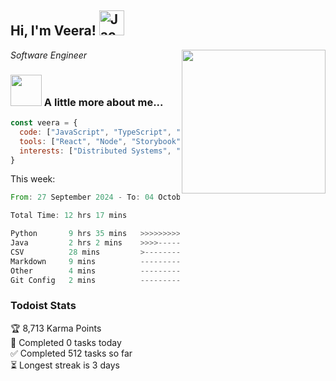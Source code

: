 <h2> Hi, I'm Veera! <img src="https://raw.githubusercontent.com/Tarikul-Islam-Anik/Animated-Fluent-Emojis/master/Emojis/Activities/Jack-O-Lantern.png" alt="Jack-O-Lantern" width="40" height="40" /></h2>
<img align='right' src="https://user-images.githubusercontent.com/74038190/213911110-aedbef38-a29f-4b6b-a65c-11608b4f75a5.gif" width="230">
<p><em>Software Engineer</em></p>


### <img src="https://user-images.githubusercontent.com/74038190/216656963-09118229-8a9e-4af0-910c-c37f35f2e210.gif" width="50"> A little more about me...  

```javascript
const veera = {
  code: ["JavaScript", "TypeScript", "HTML", "CSS", "Python", "Java", "C++"],
  tools: ["React", "Node", "Storybook", "Docker", "Next.JS", "Node", "AWS", "gRPC"],
  interests: ["Distributed Systems", "Cloud Computing", "Machine Learning", "Enterprise Software", "AI"]
}
```
This week:
<!--START_SECTION:waka-->

```rust
From: 27 September 2024 - To: 04 October 2024

Total Time: 12 hrs 17 mins

Python       9 hrs 35 mins   >>>>>>>>>>>>>>>>>>>------   77.60 %
Java         2 hrs 2 mins    >>>>---------------------   16.47 %
CSV          28 mins         >------------------------   03.80 %
Markdown     9 mins          -------------------------   01.30 %
Other        4 mins          -------------------------   00.56 %
Git Config   2 mins          -------------------------   00.27 %
```

<!--END_SECTION:waka-->


### Todoist Stats

<!-- TODO-IST:START -->
🏆  8,713 Karma Points           
🌸  Completed 0 tasks today           
✅  Completed 512 tasks so far           
⏳  Longest streak is 3 days
<!-- TODO-IST:END -->
<!--
Profile views:
[![](https://visitcount.itsvg.in/api?id=veeravivekt&label=Profile%20Views&color=1&icon=2&pretty=false)](https://visitcount.itsvg.in)
-->
